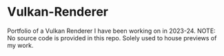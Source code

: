 # Vulkan-Renderer
Portfolio of a Vulkan Renderer I have been working on in 2023-24. NOTE: No source code is provided in this repo. Solely used to house previews of my work. 
